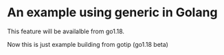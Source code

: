 # An example using generic in Golang

This feature will be availalble from go1.18.

Now this is just example building from gotip (go1.18 beta)
